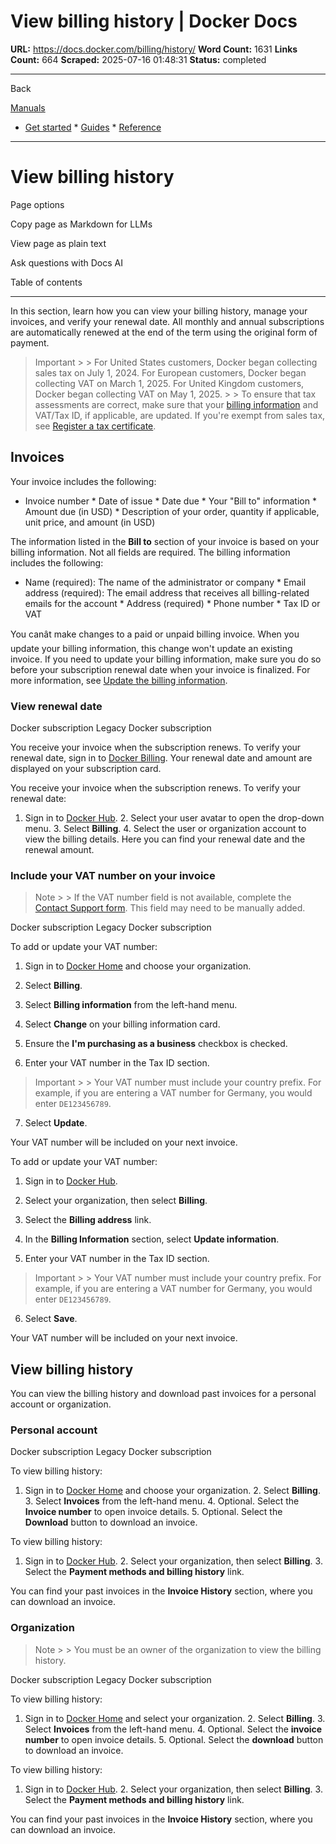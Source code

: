 # View billing history | Docker Docs

**URL:** https://docs.docker.com/billing/history/
**Word Count:** 1631
**Links Count:** 664
**Scraped:** 2025-07-16 01:48:31
**Status:** completed

---

Back

[Manuals](https://docs.docker.com/manuals/)

  * [Get started](https://docs.docker.com/get-started/)   * [Guides](https://docs.docker.com/guides/)   * [Reference](https://docs.docker.com/reference/)

* * *

# View billing history

Page options

Copy page as Markdown for LLMs

View page as plain text

Ask questions with Docs AI

Table of contents

* * *

In this section, learn how you can view your billing history, manage your invoices, and verify your renewal date. All monthly and annual subscriptions are automatically renewed at the end of the term using the original form of payment.

> Important >  > For United States customers, Docker began collecting sales tax on July 1, 2024. For European customers, Docker began collecting VAT on March 1, 2025. For United Kingdom customers, Docker began collecting VAT on May 1, 2025. >  > To ensure that tax assessments are correct, make sure that your [billing information](https://docs.docker.com/billing/details/) and VAT/Tax ID, if applicable, are updated. If you're exempt from sales tax, see [Register a tax certificate](https://docs.docker.com/billing/tax-certificate/).

## Invoices

Your invoice includes the following:

  * Invoice number   * Date of issue   * Date due   * Your "Bill to" information   * Amount due \(in USD\)   * Description of your order, quantity if applicable, unit price, and amount \(in USD\)

The information listed in the **Bill to** section of your invoice is based on your billing information. Not all fields are required. The billing information includes the following:

  * Name \(required\): The name of the administrator or company   * Email address \(required\): The email address that receives all billing-related emails for the account   * Address \(required\)   * Phone number   * Tax ID or VAT

You canât make changes to a paid or unpaid billing invoice. When you update your billing information, this change won't update an existing invoice. If you need to update your billing information, make sure you do so before your subscription renewal date when your invoice is finalized. For more information, see [Update the billing information](https://docs.docker.com/billing/details/).

### View renewal date

Docker subscription  Legacy Docker subscription

You receive your invoice when the subscription renews. To verify your renewal date, sign in to [Docker Billing](https://app.docker.com/billing). Your renewal date and amount are displayed on your subscription card.

You receive your invoice when the subscription renews. To verify your renewal date:

  1. Sign in to [Docker Hub](https://hub.docker.com).   2. Select your user avatar to open the drop-down menu.   3. Select **Billing**.   4. Select the user or organization account to view the billing details. Here you can find your renewal date and the renewal amount.

### Include your VAT number on your invoice

> Note >  > If the VAT number field is not available, complete the [Contact Support form](https://hub.docker.com/support/contact/). This field may need to be manually added.

Docker subscription  Legacy Docker subscription

To add or update your VAT number:

  1. Sign in to [Docker Home](https://app.docker.com/) and choose your organization.

  2. Select **Billing**.

  3. Select **Billing information** from the left-hand menu.

  4. Select **Change** on your billing information card.

  5. Ensure the **I'm purchasing as a business** checkbox is checked.

  6. Enter your VAT number in the Tax ID section.

> Important >  > Your VAT number must include your country prefix. For example, if you are entering a VAT number for Germany, you would enter `DE123456789`.

  7. Select **Update**.

Your VAT number will be included on your next invoice.

To add or update your VAT number:

  1. Sign in to [Docker Hub](https://hub.docker.com).

  2. Select your organization, then select **Billing**.

  3. Select the **Billing address** link.

  4. In the **Billing Information** section, select **Update information**.

  5. Enter your VAT number in the Tax ID section.

> Important >  > Your VAT number must include your country prefix. For example, if you are entering a VAT number for Germany, you would enter `DE123456789`.

  6. Select **Save**.

Your VAT number will be included on your next invoice.

## View billing history

You can view the billing history and download past invoices for a personal account or organization.

### Personal account

Docker subscription  Legacy Docker subscription

To view billing history:

  1. Sign in to [Docker Home](https://app.docker.com/) and choose your organization.   2. Select **Billing**.   3. Select **Invoices** from the left-hand menu.   4. Optional. Select the **Invoice number** to open invoice details.   5. Optional. Select the **Download** button to download an invoice.

To view billing history:

  1. Sign in to [Docker Hub](https://hub.docker.com).   2. Select your organization, then select **Billing**.   3. Select the **Payment methods and billing history** link.

You can find your past invoices in the **Invoice History** section, where you can download an invoice.

### Organization

> Note >  > You must be an owner of the organization to view the billing history.

Docker subscription  Legacy Docker subscription

To view billing history:

  1. Sign in to [Docker Home](https://app.docker.com/) and select your organization.   2. Select **Billing**.   3. Select **Invoices** from the left-hand menu.   4. Optional. Select the **invoice number** to open invoice details.   5. Optional. Select the **download** button to download an invoice.

To view billing history:

  1. Sign in to [Docker Hub](https://hub.docker.com).   2. Select your organization, then select **Billing**.   3. Select the **Payment methods and billing history** link.

You can find your past invoices in the **Invoice History** section, where you can download an invoice.
